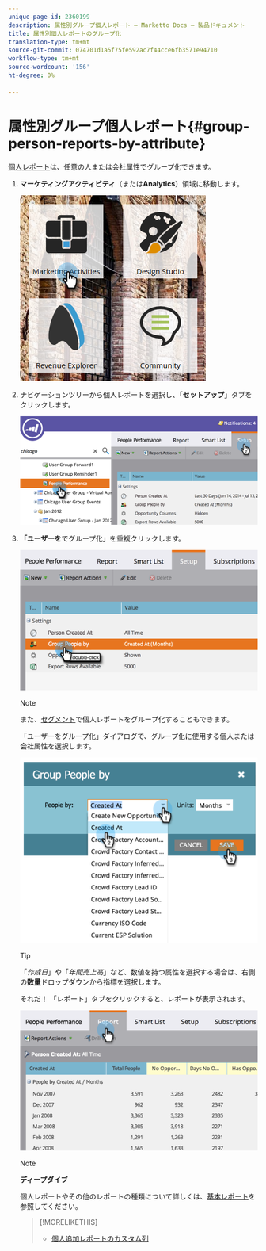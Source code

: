 ```yaml
---
unique-page-id: 2360199
description: 属性別グループ個人レポート — Marketto Docs — 製品ドキュメント
title: 属性別個人レポートのグループ化
translation-type: tm+mt
source-git-commit: 074701d1a5f75fe592ac7f44cce6fb3571e94710
workflow-type: tm+mt
source-wordcount: '156'
ht-degree: 0%

---
```



# 属性別グループ個人レポート{#group-person-reports-by-attribute}

[個人レポート](http://docs.marketo.com/display/docs/basic+reporting)は、任意の人または会社属性でグループ化できます。

1. **マーケティングアクティビティ**（または&#x200B;**Analytics**）領域に移動します。

   ![](assets/image2017-3-28-10-3a22-3a53.png)

1. ナビゲーションツリーから個人レポートを選択し、「**セットアップ**」タブをクリックします。

   ![](assets/image2017-3-28-11-3a33-3a48.png)

1. **「ユーザーを**&#x200B;でグループ化」を重複クリックします。

   ![](assets/image2017-3-28-11-3a34-3a5.png)

   >[!NOTE]
   >
   >また、[セグメント](../../../../product-docs/personalization/segmentation-and-snippets/segmentation/group-person-reports-by-segment.md)で個人レポートをグループ化することもできます。

   「ユーザーをグループ化」ダイアログで、グループ化に使用する個人または会社属性を選択します。

   ![](assets/image2017-3-28-11-3a34-3a42.png)

   >[!TIP]
   >
   >「*作成日*」や「*年間売上高*」など、数値を持つ属性を選択する場合は、右側の&#x200B;**数量**&#x200B;ドロップダウンから指標を選択します。

   それだ！ 「レポート」タブをクリックすると、レポートが表示されます。

   ![](assets/image2017-3-28-11-3a35-3a0.png)

   >[!NOTE]
   >
   >**ディープダイブ**
   >
   >
   >個人レポートやその他のレポートの種類について詳しくは、[基本レポート](http://docs.marketo.com/display/docs/basic+reporting)を参照してください。

   >[!MORELIKETHIS]
   >
   >
   >    
   >    
   >    * [個人追加レポートのカスタム列](../../../../product-docs/reporting/basic-reporting/editing-reports/add-custom-columns-to-a-person-report.md)


